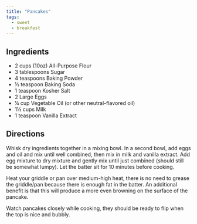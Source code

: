 ```yaml
---
title: "Pancakes"
tags:
  - sweet
  - breakfast
---
```


## Ingredients

- 2 cups (10oz) All-Purpose Flour
- 3 tablespoons Sugar
- 4 teaspoons Baking Powder
- ½ teaspoon Baking Soda
- 1 teaspoon Kosher Salt
- 2 Large Eggs
- ¼ cup Vegetable Oil (or other neutral-flavored oil)
- 1½ cups Milk
- 1 teaspoon Vanilla Extract

## Directions

Whisk dry ingredients together in a mixing bowl. In a second bowl, add eggs and oil and mix until well combined, then mix in milk and vanilla extract. Add egg mixture to dry mixture and gently mix until just combined (should still be somewhat lumpy). Let the batter sit for 10 minutes before cooking.

Heat your griddle or pan over medium-high heat, there is no need to grease the griddle/pan because there is enough fat in the batter. An additional benefit is that this will produce a more even browning on the surface of the pancake.

Watch pancakes closely while cooking, they should be ready to flip when the top is nice and bubbly.
